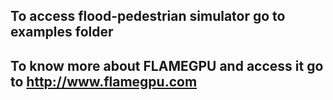 ## To access flood-pedestrian simulator go to examples folder

## To know more about FLAMEGPU and access it go to http://www.flamegpu.com
